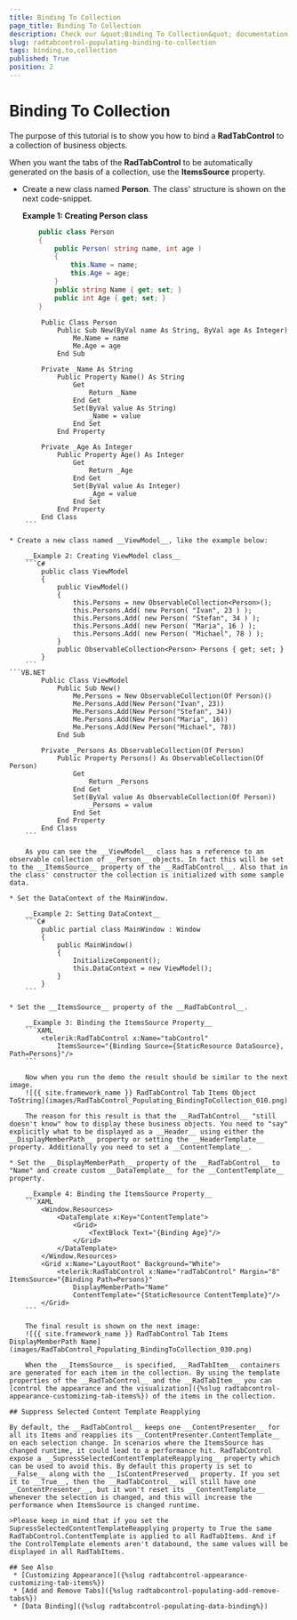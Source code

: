 ```yaml
---
title: Binding To Collection
page_title: Binding To Collection
description: Check our &quot;Binding To Collection&quot; documentation article for the RadTabControl {{ site.framework_name }} control.
slug: radtabcontrol-populating-binding-to-collection
tags: binding,to,collection
published: True
position: 2
---
```


# Binding To Collection

The purpose of this tutorial is to show you how to bind a __RadTabControl__ to a collection of business objects.				

When you want the tabs of the __RadTabControl__ to be automatically generated on the basis of a collection, use the __ItemsSource__ property.				

* Create a new class named __Person__. The class' structure is shown on the next code-snippet.		
				
	__Example 1: Creating Person class__	
	```C#
		public class Person
		{
			public Person( string name, int age )
			{
				this.Name = name;
				this.Age = age;
			}
			public string Name { get; set; }
			public int Age { get; set; }
		}
	```
```VB.NET
		Public Class Person
			Public Sub New(ByVal name As String, ByVal age As Integer)
				Me.Name = name
				Me.Age = age
			End Sub
		
		Private _Name As String
			Public Property Name() As String
				Get
					Return _Name
				End Get
				Set(ByVal value As String)
					_Name = value
				End Set
			End Property
		
		Private _Age As Integer
			Public Property Age() As Integer
				Get
					Return _Age
				End Get
				Set(ByVal value As Integer)
					_Age = value
				End Set
			End Property
		End Class
	```

* Create a new class named __ViewModel__, like the example below:						

	__Example 2: Creating ViewModel class__
	```C#
		public class ViewModel
		{
			public ViewModel()
			{
				this.Persons = new ObservableCollection<Person>();
				this.Persons.Add( new Person( "Ivan", 23 ) );
				this.Persons.Add( new Person( "Stefan", 34 ) );
				this.Persons.Add( new Person( "Maria", 16 ) );
				this.Persons.Add( new Person( "Michael", 78 ) );
			}
			public ObservableCollection<Person> Persons { get; set; }
		}
	```
```VB.NET
		Public Class ViewModel
			Public Sub New()
				Me.Persons = New ObservableCollection(Of Person)()
				Me.Persons.Add(New Person("Ivan", 23))
				Me.Persons.Add(New Person("Stefan", 34))
				Me.Persons.Add(New Person("Maria", 16))
				Me.Persons.Add(New Person("Michael", 78))
			End Sub
		
		Private _Persons As ObservableCollection(Of Person)
			Public Property Persons() As ObservableCollection(Of Person)
				Get
					Return _Persons
				End Get
				Set(ByVal value As ObservableCollection(Of Person))
					_Persons = value
				End Set
			End Property
		End Class
	```

	As you can see the __ViewModel__ class has a reference to an observable collection of __Person__ objects. In fact this will be set to the __ItemsSource__ property of the __RadTabControl__. Also that in the class' constructor the collection is initialized with some sample data.

* Set the DataContext of the MainWindow.						
  
	__Example 2: Setting DataContext__ 
	```C#
		public partial class MainWindow : Window
		{
			public MainWindow()
			{
				InitializeComponent();
				this.DataContext = new ViewModel();
			}
		}
	```

* Set the __ItemsSource__ property of the __RadTabControl__.						

	__Example 3: Binding the ItemsSource Property__ 
	```XAML
		<telerik:RadTabControl x:Name="tabControl"
			ItemsSource="{Binding Source={StaticResource DataSource}, Path=Persons}"/>
	```

	Now when you run the demo the result should be similar to the next image.
	![{{ site.framework_name }} RadTabControl Tab Items Object ToString](images/RadTabControl_Populating_BindingToCollection_010.png)
	
	The reason for this result is that the __RadTabControl__ "still doesn't know" how to display these business objects. You need to "say" explicitly what to be displayed as a __Header__ using either the __DisplayMemberPath__ property or setting the __HeaderTemplate__ property. Additionally you need to set a __ContentTemplate__.						

* Set the __DisplayMemberPath__ property of the __RadTabControl__ to "Name" and create custom __DataTemplate__ for the __ContentTemplate__ property.					

	__Example 4: Binding the ItemsSource Property__   
	```XAML
		<Window.Resources>
			<DataTemplate x:Key="ContentTemplate">
				<Grid>
					<TextBlock Text="{Binding Age}"/>
				</Grid>
			</DataTemplate>
		</Window.Resources>
		<Grid x:Name="LayoutRoot" Background="White">
			<telerik:RadTabControl x:Name="radTabControl" Margin="8" ItemsSource="{Binding Path=Persons}" 
				DisplayMemberPath="Name" 
				ContentTemplate="{StaticResource ContentTemplate}"/>
		</Grid>
	```

	The final result is shown on the next image:
	![{{ site.framework_name }} RadTabControl Tab Items DisplayMemberPath Name](images/RadTabControl_Populating_BindingToCollection_030.png)

	When the __ItemsSource__ is specified, __RadTabItem__ containers are generated for each item in the collection. By using the template properties of the __RadTabControl__ and the __RadTabItem__ you can [control the appearance and the visualization]({%slug radtabcontrol-appearance-customizing-tab-items%}) of the items in the collection. 

## Suppress Selected Content Template Reapplying

By default, the __RadTabControl__ keeps one __ContentPresenter__ for all its Items and reapplies its __ContentPresenter.ContentTemplate__ on each selection change. In scenarios where the ItemsSource has changed runtime, it could lead to a performance hit. RadTabControl expose a __SupressSelectedContentTemplateReapplying__ property which can be used to avoid this. By default this property is set to __False__ along with the __IsContentPreserved__ property. If you set it to __True__, then the __RadTabControl__ will still have one __ContentPresenter__, but it won't reset its __ContentTemplate__ whenever the selection is changed, and this will increase the performance when ItemsSource is changed runtime.

>Please keep in mind that if you set the SupressSelectedContentTemplateReapplying property to True the same RadTabControl.ContentTemplate is applied to all RadTabItems. And if the ControlTemplate elements aren't databound, the same values will be displayed in all RadTabItems.	

## See Also  
 * [Customizing Appearance]({%slug radtabcontrol-appearance-customizing-tab-items%})
 * [Add and Remove Tabs]({%slug radtabcontrol-populating-add-remove-tabs%})
 * [Data Binding]({%slug radtabcontrol-populating-data-binding%})
